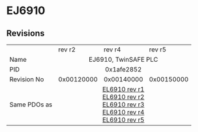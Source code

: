 # EJ6910

## Revisions
<table>
<tr>
<td></td>
<td>rev r2</td>
<td>rev r4</td>
<td>rev r5</td>
</tr>
<tr>
<td>Name</td>
<td colspan=3 align="center">EJ6910, TwinSAFE PLC</td>
</tr>
<tr>
<td>PID</td>
<td colspan=3 align="center">0x1afe2852</td>
</tr>
<tr>
<td>Revision No</td>
<td>0x00120000</td>
<td>0x00140000</td>
<td>0x00150000</td>
</tr>
<tr>
<td>Same PDOs as</td>
<td colspan=3 align="center"><a href="EL6910.md">EL6910 rev r1</a><br/><a href="EL6910.md">EL6910 rev r2</a><br/><a href="EL6910.md">EL6910 rev r3</a><br/><a href="EL6910.md">EL6910 rev r4</a><br/><a href="EL6910.md">EL6910 rev r5</a></td>
</tr>
</table>
